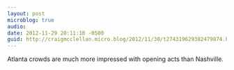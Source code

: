 ```yaml
---
layout: post
microblog: true
audio: 
date: 2012-11-29 20:11:10 -0500
guid: http://craigmcclellan.micro.blog/2012/11/30/t274319629382479874.html
---
```

Atlanta crowds are much more impressed with opening acts than  Nashville.
